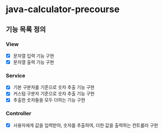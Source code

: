 # java-calculator-precourse

## 기능 목록 정의

### View
- [x] 문자열 입력 기능 구현
- [x] 문자열 출력 기능 구현
### Service
- [x] 기본 구분자를 기준으로 숫자 추출 기능 구현
- [x] 커스텀 구분자 기준으로 숫자 추출 기능 구현
- [x] 추출한 숫자들을 모두 더하는 기능 구현
### Controller
- [x] 사용자에게 값을 입력받아, 숫자를 추출하여, 더한 값을 출력하는 컨트롤러 구현